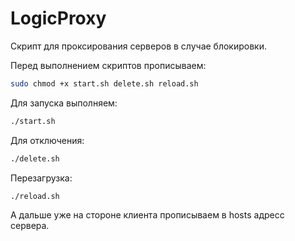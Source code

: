 # LogicProxy

Скрипт для проксирования серверов в случае блокировки.

Перед выполнением скриптов прописываем:

```sh
sudo chmod +x start.sh delete.sh reload.sh
```

Для запуска выполняем:

```sh
./start.sh
```

Для отключения:

```sh
./delete.sh
```

Перезагрузка:

```sh
./reload.sh
```

А дальше уже на стороне клиента прописываем в hosts адресс сервера.
